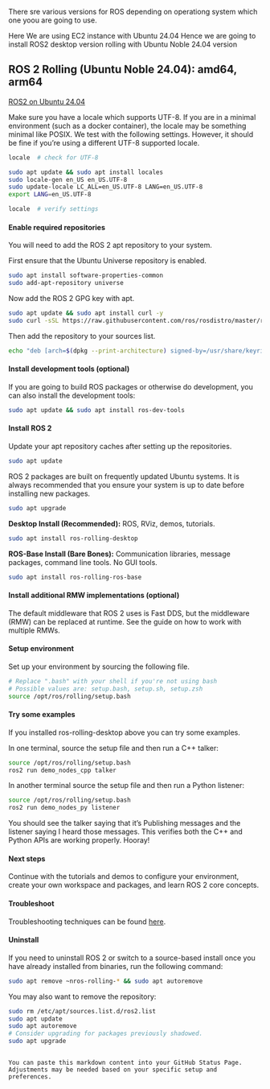 There sre various versions for ROS depending on operationg system which one yoou are going to use.

Here We are using EC2 instance with Ubuntu 24.04
Hence we are going to install ROS2  desktop version rolling with Ubuntu Noble 24.04 version

## ROS 2 Rolling (Ubuntu Noble 24.04): amd64, arm64

[ROS2 on Ubuntu 24.04](https://docs.ros.org/en/rolling/Installation/Ubuntu-Install-Debians.html#id1)

Make sure you have a locale which supports UTF-8. If you are in a minimal environment (such as a docker container), the locale may be something minimal like POSIX. We test with the following settings. However, it should be fine if you’re using a different UTF-8 supported locale.

```bash
locale  # check for UTF-8

sudo apt update && sudo apt install locales
sudo locale-gen en_US en_US.UTF-8
sudo update-locale LC_ALL=en_US.UTF-8 LANG=en_US.UTF-8
export LANG=en_US.UTF-8

locale  # verify settings
```

#### Enable required repositories

You will need to add the ROS 2 apt repository to your system.

First ensure that the Ubuntu Universe repository is enabled.

```bash
sudo apt install software-properties-common
sudo add-apt-repository universe
```

Now add the ROS 2 GPG key with apt.

```bash
sudo apt update && sudo apt install curl -y
sudo curl -sSL https://raw.githubusercontent.com/ros/rosdistro/master/ros.key -o /usr/share/keyrings/ros-archive-keyring.gpg
```

Then add the repository to your sources list.

```bash
echo "deb [arch=$(dpkg --print-architecture) signed-by=/usr/share/keyrings/ros-archive-keyring.gpg] http://packages.ros.org/ros2/ubuntu $(. /etc/os-release && echo $UBUNTU_CODENAME) main" | sudo tee /etc/apt/sources.list.d/ros2.list > /dev/null
```

#### Install development tools (optional)

If you are going to build ROS packages or otherwise do development, you can also install the development tools:

```bash
sudo apt update && sudo apt install ros-dev-tools
```

#### Install ROS 2

Update your apt repository caches after setting up the repositories.

```bash
sudo apt update
```

ROS 2 packages are built on frequently updated Ubuntu systems. It is always recommended that you ensure your system is up to date before installing new packages.

```bash
sudo apt upgrade
```

**Desktop Install (Recommended):** ROS, RViz, demos, tutorials.

```bash
sudo apt install ros-rolling-desktop
```

**ROS-Base Install (Bare Bones):** Communication libraries, message packages, command line tools. No GUI tools.

```bash
sudo apt install ros-rolling-ros-base
```

#### Install additional RMW implementations (optional)

The default middleware that ROS 2 uses is Fast DDS, but the middleware (RMW) can be replaced at runtime. See the guide on how to work with multiple RMWs.

#### Setup environment

Set up your environment by sourcing the following file.

```bash
# Replace ".bash" with your shell if you're not using bash
# Possible values are: setup.bash, setup.sh, setup.zsh
source /opt/ros/rolling/setup.bash
```

#### Try some examples

If you installed ros-rolling-desktop above you can try some examples.

In one terminal, source the setup file and then run a C++ talker:

```bash
source /opt/ros/rolling/setup.bash
ros2 run demo_nodes_cpp talker
```

In another terminal source the setup file and then run a Python listener:

```bash
source /opt/ros/rolling/setup.bash
ros2 run demo_nodes_py listener
```

You should see the talker saying that it’s Publishing messages and the listener saying I heard those messages. This verifies both the C++ and Python APIs are working properly. Hooray!

#### Next steps

Continue with the tutorials and demos to configure your environment, create your own workspace and packages, and learn ROS 2 core concepts.

#### Troubleshoot

Troubleshooting techniques can be found [here](#).

#### Uninstall

If you need to uninstall ROS 2 or switch to a source-based install once you have already installed from binaries, run the following command:

```bash
sudo apt remove ~nros-rolling-* && sudo apt autoremove
```

You may also want to remove the repository:

```bash
sudo rm /etc/apt/sources.list.d/ros2.list
sudo apt update
sudo apt autoremove
# Consider upgrading for packages previously shadowed.
sudo apt upgrade
```
```

You can paste this markdown content into your GitHub Status Page. Adjustments may be needed based on your specific setup and preferences.
